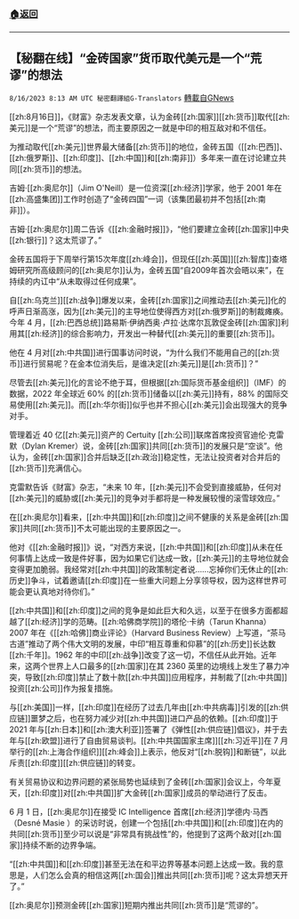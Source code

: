 ###  [:house:返回](README.md)
---


## 【秘翻在线】“金砖国家”货币取代美元是一个“荒谬”的想法
`8/16/2023 8:13 AM UTC 秘密翻譯組G-Translators` [轉載自GNews](https://gnews.org/articles/1557400)

[[zh:8月16日]]，《财富》杂志发表文章，认为金砖[[zh:国家]][[zh:货币]]取代[[zh:美元]]是一个“荒谬”的想法，而主要原因之一就是中印的相互敌对和不信任。

为推动取代[[zh:美元]]世界最大储备[[zh:货币]]的地位，金砖五国（[[zh:巴西]]、[[zh:俄罗斯]]、[[zh:印度]]、[[zh:中国]]和[[zh:南非]]）多年来一直在讨论建立共同[[zh:货币]]的想法。

吉姆·[[zh:奥尼尔]]（Jim O'Neill）是一位资深[[zh:经济]]学家，他于 2001 年在[[zh:高盛集团]]工作时创造了“金砖四国”一词（该集团最初并不包括[[zh:南非]]）。

吉姆·[[zh:奥尼尔]]周二告诉《[[zh:金融时报]]》，“他们要建立金砖[[zh:国家]]中央[[zh:银行]]？这太荒谬了。”

金砖五国将于下周举行第15次年度[[zh:峰会]]，但现任[[zh:英国]][[zh:智库]]查塔姆研究所高级顾问的[[zh:奥尼尔]]认为，金砖五国“自2009年首次会晤以来”，在持续的内讧中“从未取得过任何成果”。

自[[zh:乌克兰]][[zh:战争]]爆发以来，金砖[[zh:国家]]之间推动去[[zh:美元]]化的呼声日渐高涨，因为[[zh:美元]]的主导地位使得西方对[[zh:俄罗斯]]的制裁瘫痪。今年 4 月，[[zh:巴西总统]]路易斯·伊纳西奥·卢拉·达席尔瓦敦促金砖[[zh:国家]]利用其[[zh:经济]]的综合影响力，开发出一种替代[[zh:美元]]的重要[[zh:货币]]。

他在 4 月对[[zh:中共国]]进行国事访问时说，“为什么我们不能用自己的[[zh:货币]]进行贸易呢？在金本位消失后，是谁决定[[zh:美元]]是[[zh:货币]]？”

尽管去[[zh:美元]]化的言论不绝于耳，但根据[[zh:国际货币基金组织]]（IMF）的数据，2022 年全球近 60% 的[[zh:货币]]储备以[[zh:美元]]持有，88% 的国际交易使用[[zh:美元]]。而[[zh:华尔街]]似乎也并不担心[[zh:美元]]会出现强大的竞争对手。

管理着近 40 亿[[zh:美元]]资产的 Certuity [[zh:公司]]联席首席投资官迪伦·克雷默（Dylan Kremer）说，金砖[[zh:国家]]共同[[zh:货币]]的发展只是“空谈”。他认为，金砖[[zh:国家]]合并后缺乏[[zh:政治]]稳定性，无法让投资者对合并后的[[zh:货币]]充满信心。

克雷默告诉《财富》杂志，“未来 10 年，[[zh:美元]]不会受到直接威胁，任何对[[zh:美元]]的威胁或[[zh:美元]]的竞争对手都将是一种发展较慢的滚雪球效应。”

在[[zh:奥尼尔]]看来，[[zh:中共国]]和[[zh:印度]]之间不健康的关系是金砖[[zh:国家]]共同[[zh:货币]]不太可能出现的主要原因之一。

他对《[[zh:金融时报]]》说，“对西方来说，[[zh:中共国]]和[[zh:印度]]从未在任何事情上达成一致是件好事，因为如果它们达成一致，[[zh:美元]]的主导地位就会变得更加脆弱。我经常对[[zh:中共国]]的政策制定者说......忘掉你们无休止的[[zh:历史]]争斗，试着邀请[[zh:印度]]在一些重大问题上分享领导权，因为这样世界可能会更认真地对待你们。”

[[zh:中共国]]和[[zh:印度]]之间的竞争是如此巨大和久远，以至于在很多方面都超越了[[zh:经济]]学的范畴。[[zh:哈佛商学院]]的塔伦·卡纳（Tarun Khanna）2007 年在《[[zh:哈佛]]商业评论》（Harvard Business Review）上写道，“茶马古道”推动了两个伟大文明的发展，中印“相互尊重和仰慕”的[[zh:历史]]长达数[[zh:千年]]。1962 年的中印[[zh:战争]]改变了这一切，不信任从此开始。近年来，这两个世界上人口最多的[[zh:国家]]在其 2360 英里的边境线上发生了暴力冲突，导致[[zh:印度]]禁止了数十款[[zh:中共国]]应用程序，并制裁了[[zh:中共国]]投资[[zh:公司]]作为报复措施。

与[[zh:美国]]一样，[[zh:印度]]在经历了过去几年由[[zh:中共病毒]]引发的[[zh:供应链]]噩梦之后，也在努力减少对[[zh:中共国]]进口产品的依赖。[[zh:印度]]于 2021 年与[[zh:日本]]和[[zh:澳大利亚]]签署了《弹性[[zh:供应链]]倡议》，并于去年与[[zh:欧盟]]进行了自由贸易谈判。[[zh:中共国国家主席]][[zh:习近平]]在 7 月举行的[[zh:上海合作组织]][[zh:峰会]]上表示，他反对“[[zh:脱钩]]和断链”，以此斥责[[zh:印度]][[zh:供应链]]的转变。

有关贸易协议和边界问题的紧张局势也延续到了金砖[[zh:国家]]会议上，今年夏天，[[zh:印度]]对[[zh:中共国]]扩大金砖[[zh:国家]]成员的举动进行了反击。

6 月 1 日，[[zh:奥尼尔]]在接受 IC Intelligence 首席[[zh:经济]]学德内·马西（Desné Masie ）的采访时说，创建一个包括[[zh:中共国]]和[[zh:印度]]在内的共同[[zh:货币]]至少可以说是“非常具有挑战性”的，他提到了这两个敌对[[zh:国家]]持续不断的边界争端。

“[[zh:中共国]]和[[zh:印度]]甚至无法在和平边界等基本问题上达成一致。我的意思是，人们怎么会真的相信这两[[zh:国会]]推出共同[[zh:货币]]呢？这太异想天开了。”

[[zh:奥尼尔]]预测金砖[[zh:国家]]短期内推出共同[[zh:货币]]是“荒谬的”。
